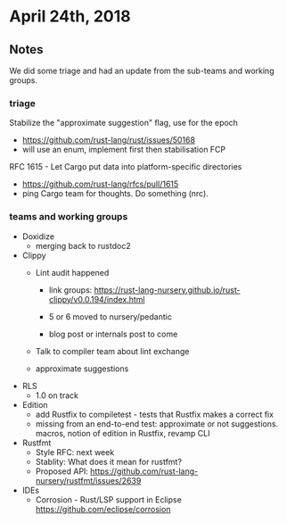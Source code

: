 # April 24th, 2018


## Notes

We did some triage and had an update from the sub-teams and working groups.

### triage

Stabilize the "approximate suggestion" flag, use for the epoch

  - https://github.com/rust-lang/rust/issues/50168
  - will use an enum, implement first then stabilisation FCP

RFC 1615 - Let Cargo put data into platform-specific directories

  - https://github.com/rust-lang/rfcs/pull/1615
  - ping Cargo team for thoughts. Do something (nrc).

### teams and working groups

  - Doxidize
    * merging back to rustdoc2
  - Clippy
    * Lint audit happened

        * link groups: https://rust-lang-nursery.github.io/rust-clippy/v0.0.194/index.html

        * 5 or 6 moved to nursery/pedantic
        * blog post or internals post to come
    * Talk to compiler team about lint exchange
    * approximate suggestions
  - RLS
    * 1.0 on track
  - Edition
    * add Rustfix to compiletest - tests that Rustfix makes a correct fix
    * missing from an end-to-end test: approximate or not suggestions. macros, notion of edition in Rustfix, revamp CLI
  - Rustfmt
    * Style RFC: next week
    * Stablity: What does it mean for rustfmt?
    * Proposed API: https://github.com/rust-lang-nursery/rustfmt/issues/2639
  - IDEs
    * Corrosion - Rust/LSP support in Eclipse https://github.com/eclipse/corrosion

